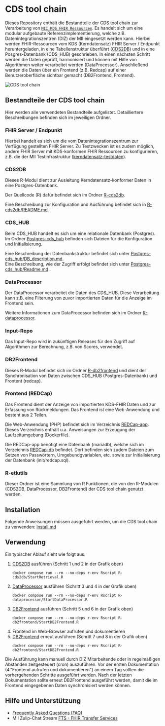 # CDS tool chain

Dieses Repository enthält die Bestandteile der CDS tool chain zur Verarbeitung von [`MII KDS FHIR Ressourcen`](https://www.medizininformatik-initiative.de/de/basismodule-des-kerndatensatzes-der-mii). Es handelt sich um eine modular aufgebaute Referenzimplementierung, welche z.B. Datenintegrationszentren (DIZ) der MII eingesetzt werden kann. Hierbei werden FHIR-Ressourcen vom KDS (Kerndatensatz) FHIR Server / Endpunkt heruntergeladen, in eine Tabellenstruktur überführt  ([CDS2DB](./README.md#cds2db)) und in eine Posgres-Datenbank (CDS_HUB) geschrieben. In einen nächsten Schritt werden die Daten geprüft, harmonisiert und können mit Hilfe von Algorithmen weiter verarbeitet werden (DataProcessor). Anschließend werden die Daten über ein Frontend (z.B. Redcap) auf einer Benutzeroberfläche sichtbar gemacht (DB2Frontend, Frontend).

![CDS tool chain](https://github.com/medizininformatik-initiative/INTERPOLAR/assets/11329281/452b133c-0f43-40a3-b46d-e921f5825cbc)

## Bestandteile der CDS tool chain

Hier werden alle verwendeten Bestandteile aufgelistet. Detailliertere Beschreibungen befinden sich im jeweiligen Ordner.

### FHIR Server / Endpunkt

Hierbei handelt es sich um die vom Datenintegrationszentrum zur Verfügung gestellten FHIR Server. Zu Testzwecken ist es zudem möglich, andere FHIR Server mit KDS-konformen FHIR Ressourcen zu konfigurieren, z.B. die der MII Testinfrastruktur ([kerndatensatz-testdaten](https://github.com/medizininformatik-initiative/kerndatensatz-testdaten)).

### CDS2DB

Dieses R-Modul dient zur Ausleitung Kerndatensatz-konformer Daten in eine Postgres-Datenbank.

Der Quellcode (R) dafür befindet sich im Ordner [R-cds2db](./R-cds2db).

Eine Beschreibung zur Konfiguration und Ausführung befindet sich in [R-cds2db/README.md](./R-cds2db/README.md).

### CDS_HUB

Beim CDS_HUB handelt es sich um eine relationale Datenbank (Postgres). Im Ordner [Postgres-cds_hub](./Postgres-cds_hub) befinden sich Dateien für die Konfiguration und Initialisierung.

Eine Beschreibung der Datenbankstruktur befindet sich unter [Postgres-cds_hub/DB_description.md](./Postgres-cds_hub/DB_description.md). \
Eine Beschreibung, wie der Zugriff erfolgt befindet sich unter [Postgres-cds_hub/Readme.md](./Postgres-cds_hub/Readme.md) .

### DataProcessor

Der DataProcessor verarbeitet die Daten des CDS_HUB. Diese Verarbeitung kann z.B. eine Filterung von zuvor importierten Daten für die Anzeige im Frontend sein.

Weitere Informationen zum DataProcessor befinden sich im Ordner [R-dataprocessor](./R-dataprocessor).

### Input-Repo

Das Input-Repo wird in zukünftigen Releases für den Zugriff auf Algorithmen zur Berechnung, z.B. von Scores, verwendet.

### DB2Frontend

Dieses R-Modul befindet sich im Ordner [R-db2frontend](./R-db2frontend) und dient der Synchronisation von Daten zwischen CDS_HUB (Postgres-Datenbank) und Frontent (redcap). 

### Frontend (REDCap)

Das Frontend dient der Anzeige von importierten KDS-FHIR Daten und zur Erfassung von Rückmeldungen.
Das Frontend ist eine Web-Anwendung und besteht aus 2 Teilen. 

Die Web-Anwendung (PHP) befindet sich im Verzeichnis [REDCap-app](./REDCap-app). 
Dieses Verzeichnis enthält u.a. Anweisungen zur Erzeugung der Laufzeitumgebung (Dockerfile).

Die REDCap-app benötigt eine Datenbank (mariadb), welche sich im Verzeichnis [REDCap-db](./REDCap-db) befindet. Dort befinden sich zudem Dateien zum Setzen von Passwörtern, Umgebundgvariablen, etc. sowie zur Initialisierung der Datenbank (init/redcap.sql).

### R-etlutils

Dieser Ordner ist eine Sammlung von R Funktionen, die von den R-Modulen (CDS2DB, DataProcessor, DB2Frontend) der CDS tool chain genutzt werden.


## Installation

Folgende Anweisungen müssen ausgeführt werden, um die CDS tool chain zu verwenden: [Install.md](Install.md)

## Verwendung

Ein typischer Ablauf sieht wie folgt aus:

 1. [CDS2DB](./R-cds2db) ausführen (Schritt 1 und 2 in der Grafik oben)
    ```console
    docker compose run --rm --no-deps r-env Rscript R-cds2db/StartRetrieval.R
    ```
 1. [DataProcessor](./R-dataprocessor) ausführen (Schritt 3 und 4 in der Grafik oben)
    ```console
    docker compose run --rm --no-deps r-env Rscript R-dataprocessor/StartDataProcessor.R
    ```
 1. [DB2Frontend](./R-db2frontend) ausführen (Schritt 5 und 6 in der Grafik oben)
    ```console
    docker compose run --rm --no-deps r-env Rscript R-db2frontend/StartDB2Frontend.R
    ```
 1. Frontend im Web-Browser aufrufen und dokumentieren
 1. [DB2Frontend](./R-db2frontend) erneut ausführen (Schritt 7 und 8 in der Grafik oben)
    ```console
    docker compose run --rm --no-deps r-env Rscript R-db2frontend/StartDB2Frontend.R
    ```

Die Ausführung kann manuell durch DIZ Mitarbeitende oder in regelmäßigen Abständen zeitgesteuert (cron) auszuführen. Vor der ersten Dokumentation (4."Frontend aufrufen und dokumentieren") an einem Tag sollten die vorhergehenden Schritte ausgeführt werden. Nach der letzten Dokumentation sollte erneut DB2Frontend ausgeführt werden, damit die im Frontend eingegebenen Daten synchronisiert werden können.

## Hilfe und Unterstützung
- [Frequently Asked Questions (FAQ)](https://github.com/medizininformatik-initiative/INTERPOLAR/wiki/Frequently-Asked-Questions-%E2%80%90-FAQ)
- MII Zulip-Chat Stream [FTS - FHIR Transfer Services](https://mii.zulipchat.com/#narrow/stream/431994-FTS---FHIR-Transfer-Services)
